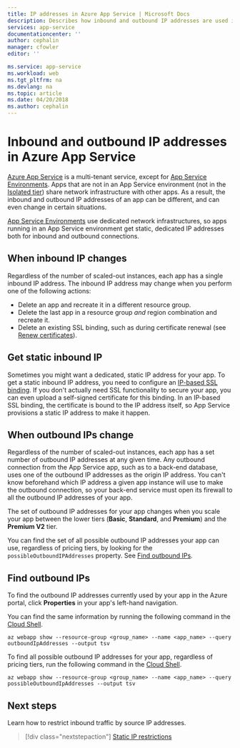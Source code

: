 ```yaml
---
title: IP addresses in Azure App Service | Microsoft Docs
description: Describes how inbound and outbound IP addresses are used in App Service and how to find information on them for your app.
services: app-service
documentationcenter: ''
author: cephalin
manager: cfowler
editor: ''

ms.service: app-service
ms.workload: web
ms.tgt_pltfrm: na
ms.devlang: na
ms.topic: article
ms.date: 04/20/2018
ms.author: cephalin
---
```


# Inbound and outbound IP addresses in Azure App Service

[Azure App Service](app-service-web-overview.md) is a multi-tenant service, except for [App Service Environments](environment/intro.md). Apps that are not in an App Service environment (not in the [Isolated tier](https://azure.microsoft.com/pricing/details/app-service/)) share network infrastructure with other apps. As a result, the inbound and outbound IP addresses of an app can be different, and can even change in certain situations. 

[App Service Environments](environment/intro.md) use dedicated network infrastructures, so apps running in an App Service environment get static, dedicated IP addresses both for inbound and outbound connections.

## When inbound IP changes

Regardless of the number of scaled-out instances, each app has a single inbound IP address. The inbound IP address may change when you perform one of the following actions:

- Delete an app and recreate it in a different resource group.
- Delete the last app in a resource group _and_ region combination and recreate it.
- Delete an existing SSL binding, such as during certificate renewal (see [Renew certificates](app-service-web-tutorial-custom-ssl.md#renew-certificates)).

## Get static inbound IP

Sometimes you might want a dedicated, static IP address for your app. To get a static inbound IP address, you need to configure an [IP-based SSL binding](app-service-web-tutorial-custom-ssl.md#bind-your-ssl-certificate). If you don't actually need SSL functionality to secure your app, you can even upload a self-signed certificate for this binding. In an IP-based SSL binding, the certificate is bound to the IP address itself, so App Service provisions a static IP address to make it happen. 

## When outbound IPs change

Regardless of the number of scaled-out instances, each app has a set number of outbound IP addresses at any given time. Any outbound connection from the App Service app, such as to a back-end database, uses one of the outbound IP addresses as the origin IP address. You can't know beforehand which IP address a given app instance will use to make the outbound connection, so your back-end service must open its firewall to all the outbound IP addresses of your app.

The set of outbound IP addresses for your app changes when you scale your app between the lower tiers (**Basic**, **Standard**, and **Premium**) and the **Premium V2** tier.

You can find the set of all possible outbound IP addresses your app can use, regardless of pricing tiers, by looking for the `possibleOutboundIPAddresses` property. See [Find outbound IPs](#find-outbound-ips).

## Find outbound IPs

To find the outbound IP addresses currently used by your app in the Azure portal, click **Properties** in your app's left-hand navigation. 

You can find the same information by running the following command in the [Cloud Shell](../cloud-shell/quickstart.md).

```azurecli-interactive
az webapp show --resource-group <group_name> --name <app_name> --query outboundIpAddresses --output tsv
```

To find all possible outbound IP addresses for your app, regardless of pricing tiers, run the following command in the [Cloud Shell](../cloud-shell/quickstart.md).

```azurecli-interactive
az webapp show --resource-group <group_name> --name <app_name> --query possibleOutboundIpAddresses --output tsv
```

## Next steps

Learn how to restrict inbound traffic by source IP addresses.

> [!div class="nextstepaction"]
> [Static IP restrictions](app-service-ip-addresses.md)
